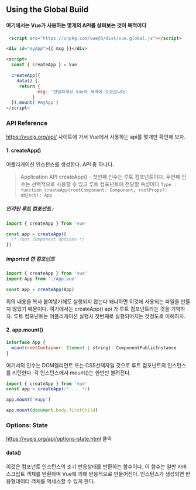 ## Using the Global Build
#### 여기에서는 Vue가 사용하는 몇개의 API를 살펴보는 것이 목적이다
```html
 <script src="https://unpkg.com/vue@3/dist/vue.global.js"></script>

<div id="myApp">{{ msg }}</div>

<script>
  const { createApp } = Vue

  createApp({
    data() {
     return {
            msg: '안녕하세요 Vue의 세계에 오셨습니다'
          }
  }).mount('#myApp')
</script>

```
### API Reference 
https://vuejs.org/api/ 사이트에 가서 Vue에서 사용하는 api를 몇개만 확인해 보자.  



#### 1. createApp()
어플리케이션 인스턴스를 생성한다. API 중 하나다.
> Application API
createApp() - 첫번째 인수는 루트 컴포넌트이다. 두번째 인수는 선택적으로 사용할 수 있고 루트 컴포넌트에 전달할 속성이다
``` Type : function createApp(rootComponent: Component, rootProps?: object): App ```
##### 인라인 루트 컴포넌트 : 
```javascript
import { createApp } from 'vue'

const app = createApp({
  /* root component options */
})
```
##### imported 한 컴포넌트 
``` javascript
import { createApp } from 'vue'
import App from './App.vue'

const app = createApp(App)
```
위의 내용을 복사 붙여넣기해도 실행되지 않는다 왜냐하면 이것에 사용되는 파일을 만들지 않았기 때문이다. 여기에서는 createApp() api 가 루트 컴포넌트라는 것을 기억하자. 루트 컴포넌트는 어플리케이션 실행시 첫번째로 실행되어지는 것정도로 이해하자.   

#### 2. app.mount()
``` javascript
interface App {
  mount(rootContainer: Element | string): ComponentPublicInstance
}

```
여기서의 인수는 DOM엘리먼트 또는 CSS선택자일 것으로 루트 컴포넌트의 인스턴스를 리턴한다. 각 인스턴스에서 mount()는 한번만 불려진다.   
``` javascript
import { createApp } from 'vue'
const app = createApp(/* ... */)

app.mount('#app')
```
```javascript
app.mount(document.body.firstChild)

```

### Options: State 
https://vuejs.org/api/options-state.html 클릭

#### data() 
이것은 컴포넌트 인스턴스의 초기 반응상태를 반환하는 함수이다. 이 함수는 일반 자바스크립트 객체를 반환하며 Vue에 의해 반응적으로 만들어진다. 인스턴스가 생성되면 반응형데이터 객체를 액세스할 수 있게 한다. 
